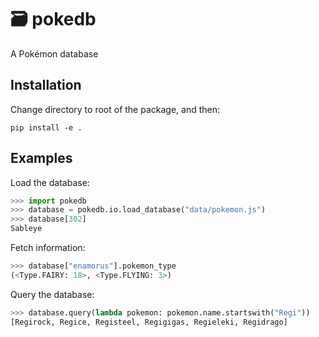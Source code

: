 :card_file_box: pokedb
======================

A Pokémon database

## Installation

Change directory to root of the package, and then:

```
pip install -e .
```

## Examples

Load the database:

```python
>>> import pokedb
>>> database = pokedb.io.load_database("data/pokemon.js")
>>> database[302]
Sableye
```

Fetch information:

```python
>>> database["enamorus"].pokemon_type
(<Type.FAIRY: 18>, <Type.FLYING: 3>)
```


Query the database:

```python
>>> database.query(lambda pokemon: pokemon.name.startswith("Regi"))
[Regirock, Regice, Registeel, Regigigas, Regieleki, Regidrago]
```

